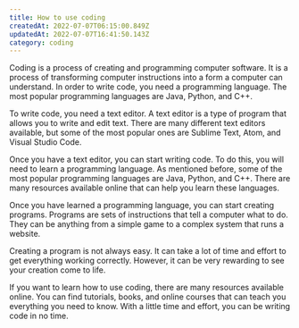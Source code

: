 ```yaml
---
title: How to use coding
createdAt: 2022-07-07T06:15:00.849Z
updatedAt: 2022-07-07T16:41:50.143Z
category: coding
---
```


Coding is a process of creating and programming computer software. It is a process of transforming computer instructions into a form a computer can understand. In order to write code, you need a programming language. The most popular programming languages are Java, Python, and C++. 

To write code, you need a text editor. A text editor is a type of program that allows you to write and edit text. There are many different text editors available, but some of the most popular ones are Sublime Text, Atom, and Visual Studio Code. 

Once you have a text editor, you can start writing code. To do this, you will need to learn a programming language. As mentioned before, some of the most popular programming languages are Java, Python, and C++. There are many resources available online that can help you learn these languages. 

Once you have learned a programming language, you can start creating programs. Programs are sets of instructions that tell a computer what to do. They can be anything from a simple game to a complex system that runs a website. 

Creating a program is not always easy. It can take a lot of time and effort to get everything working correctly. However, it can be very rewarding to see your creation come to life. 

If you want to learn how to use coding, there are many resources available online. You can find tutorials, books, and online courses that can teach you everything you need to know. With a little time and effort, you can be writing code in no time.
